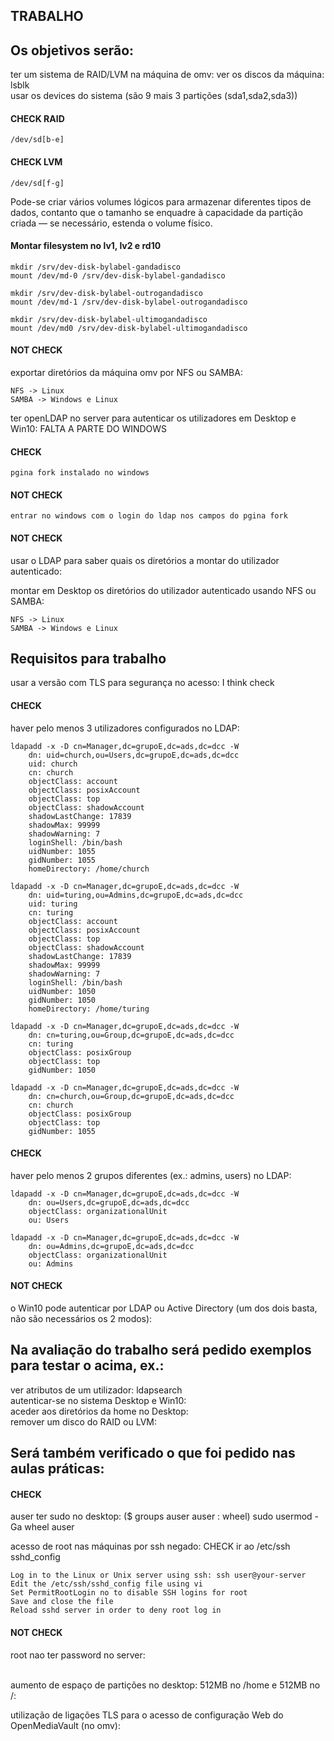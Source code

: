 ## TRABALHO

## Os objetivos serão:
ter um sistema de RAID/LVM na máquina de omv:
	ver os discos da máquina: lsblk
<br />
	usar os devices do sistema (são 9 mais 3 partições (sda1,sda2,sda3))

#### CHECK RAID
	/dev/sd[b-e]

#### CHECK LVM
	/dev/sd[f-g]

Pode-se criar vários volumes lógicos para armazenar diferentes tipos de dados, contanto que o tamanho se enquadre à capacidade da partição criada — se necessário, estenda o volume físico.

#### Montar filesystem no lv1, lv2 e rd10

	mkdir /srv/dev-disk-bylabel-gandadisco
	mount /dev/md-0 /srv/dev-disk-bylabel-gandadisco

	mkdir /srv/dev-disk-bylabel-outrogandadisco
	mount /dev/md-1 /srv/dev-disk-bylabel-outrogandadisco

	mkdir /srv/dev-disk-bylabel-ultimogandadisco
	mount /dev/md0 /srv/dev-disk-bylabel-ultimogandadisco


#### NOT CHECK
exportar diretórios da máquina omv por NFS ou SAMBA:

	NFS -> Linux
	SAMBA -> Windows e Linux


ter openLDAP no server para autenticar os utilizadores em Desktop e Win10: FALTA A PARTE DO WINDOWS
#### CHECK
	pgina fork instalado no windows
#### NOT CHECK
	entrar no windows com o login do ldap nos campos do pgina fork


#### NOT CHECK
usar o LDAP para saber quais os diretórios a montar do utilizador autenticado:


montar em Desktop os diretórios do utilizador autenticado usando NFS ou SAMBA:

	NFS -> Linux
	SAMBA -> Windows e Linux



## Requisitos para trabalho
usar a versão com TLS para segurança no acesso: I think check

#### CHECK
haver pelo menos 3 utilizadores configurados no LDAP:

	ldapadd -x -D cn=Manager,dc=grupoE,dc=ads,dc=dcc -W
		dn: uid=church,ou=Users,dc=grupoE,dc=ads,dc=dcc
		uid: church
		cn: church
		objectClass: account
		objectClass: posixAccount
		objectClass: top
		objectClass: shadowAccount
		shadowLastChange: 17839
		shadowMax: 99999
		shadowWarning: 7
		loginShell: /bin/bash
		uidNumber: 1055
		gidNumber: 1055
		homeDirectory: /home/church

	ldapadd -x -D cn=Manager,dc=grupoE,dc=ads,dc=dcc -W
		dn: uid=turing,ou=Admins,dc=grupoE,dc=ads,dc=dcc
		uid: turing
		cn: turing
		objectClass: account
		objectClass: posixAccount
		objectClass: top
		objectClass: shadowAccount
		shadowLastChange: 17839
		shadowMax: 99999
		shadowWarning: 7
		loginShell: /bin/bash
		uidNumber: 1050
		gidNumber: 1050
		homeDirectory: /home/turing

	ldapadd -x -D cn=Manager,dc=grupoE,dc=ads,dc=dcc -W
		dn: cn=turing,ou=Group,dc=grupoE,dc=ads,dc=dcc
		cn: turing
		objectClass: posixGroup
		objectClass: top
		gidNumber: 1050

	ldapadd -x -D cn=Manager,dc=grupoE,dc=ads,dc=dcc -W
		dn: cn=church,ou=Group,dc=grupoE,dc=ads,dc=dcc
		cn: church
		objectClass: posixGroup
		objectClass: top
		gidNumber: 1055

#### CHECK
haver pelo menos 2 grupos diferentes (ex.: admins, users) no LDAP:

	ldapadd -x -D cn=Manager,dc=grupoE,dc=ads,dc=dcc -W
		dn: ou=Users,dc=grupoE,dc=ads,dc=dcc
		objectClass: organizationalUnit
		ou: Users

	ldapadd -x -D cn=Manager,dc=grupoE,dc=ads,dc=dcc -W
		dn: ou=Admins,dc=grupoE,dc=ads,dc=dcc
		objectClass: organizationalUnit
		ou: Admins
	
	
#### NOT CHECK
o Win10 pode autenticar por LDAP ou Active Directory (um dos dois basta, não são necessários os 2 modos):



## Na avaliação do trabalho será pedido exemplos para testar o acima, ex.:
ver atributos de um utilizador: ldapsearch
<br />
autenticar-se no sistema Desktop e Win10:
<br />
aceder aos diretórios da home no Desktop:
<br />
remover um disco do RAID ou LVM:


## Será também verificado o que foi pedido nas aulas práticas:
#### CHECK
auser ter sudo no desktop: ($ groups auser    auser : wheel)
	sudo usermod -Ga wheel auser		

acesso de root nas máquinas por ssh negado: CHECK ir ao /etc/ssh sshd_config

	Log in to the Linux or Unix server using ssh: ssh user@your-server
	Edit the /etc/ssh/sshd_config file using vi
	Set PermitRootLogin no to disable SSH logins for root
	Save and close the file
	Reload sshd server in order to deny root log in

#### NOT CHECK
root nao ter password no server:

<br />
aumento de espaço de partições no desktop: 512MB no /home e 512MB no /:

<br />

utilização de ligações TLS para o acesso de configuração Web do OpenMediaVault (no omv): 



